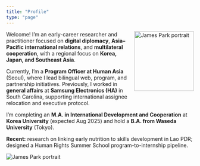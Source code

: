 ```yaml
---
title: "Profile"
type: "page"
---
```


<img src="/images/james-park.jpg" alt="James Park portrait" width="160" style="float:right; margin:0 0 1rem 1rem;">

Welcome! I’m an early-career researcher and practitioner focused on **digital diplomacy**, **Asia–Pacific international relations**, and **multilateral cooperation**, with a regional focus on **Korea, Japan, and Southeast Asia**.

Currently, I’m a **Program Officer at Human Asia** (Seoul), where I lead bilingual web, program, and partnership initiatives. Previously, I worked in **general affairs** at **Samsung Electronics (HA)** in South Carolina, supporting international assignee relocation and executive protocol.

I’m completing an **M.A. in International Development and Cooperation** at **Korea University** (expected Aug 2025) and hold a **B.A. from Waseda University** (Tokyo).

**Recent:** research on linking early nutrition to skills development in Lao PDR; designed a Human Rights Summer School program-to-internship pipeline.

![James Park portrait](/images/james-park.jpg)

